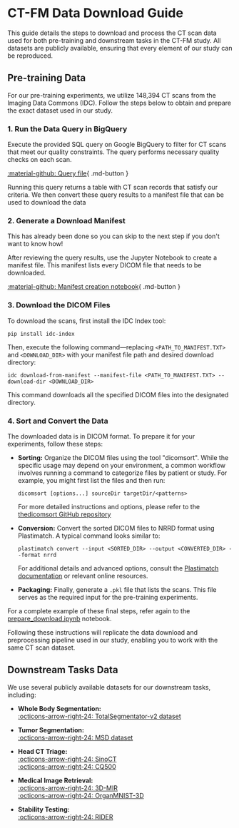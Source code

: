 # CT-FM Data Download Guide

This guide details the steps to download and process the CT scan data used for both pre-training and downstream tasks in the CT-FM study. All datasets are publicly available, ensuring that every element of our study can be reproduced.

## Pre-training Data

For our pre-training experiments, we utilize 148,394 CT scans from the Imaging Data Commons (IDC). Follow the steps below to obtain and prepare the exact dataset used in our study.

### 1. Run the Data Query in BigQuery

Execute the provided SQL query on Google BigQuery to filter for CT scans that meet our quality constraints. The query performs necessary quality checks on each scan.

[:material-github: Query file](https://github.com/project-lighter/CT-FM/tree/main/notebooks/data-download/query.sql){ .md-button }

Running this query returns a table with CT scan records that satisfy our criteria. We then convert these query results to a manifest file that can be used to download the data

### 2. Generate a Download Manifest
This has already been done so you can skip to the next step if you don't want to know how!

After reviewing the query results, use the Jupyter Notebook to create a manifest file. This manifest lists every DICOM file that needs to be downloaded.

[:material-github: Manifest creation notebook](https://github.com/project-lighter/CT-FM/tree/main/notebooks/data-download/prepare_download.ipynb){ .md-button }

### 3. Download the DICOM Files

To download the scans, first install the IDC Index tool:

```
pip install idc-index
```

Then, execute the following command—replacing `<PATH_TO_MANIFEST.TXT>` and `<DOWNLOAD_DIR>` with your manifest file path and desired download directory:

```
idc download-from-manifest --manifest-file <PATH_TO_MANIFEST.TXT> --download-dir <DOWNLOAD_DIR>
```

This command downloads all the specified DICOM files into the designated directory.

### 4. Sort and Convert the Data

The downloaded data is in DICOM format. To prepare it for your experiments, follow these steps:

- **Sorting:** Organize the DICOM files using the tool "dicomsort". While the specific usage may depend on your environment, a common workflow involves running a command to categorize files by patient or study. For example, you might first list the files and then run:
    
    ```
    dicomsort [options...] sourceDir targetDir/<patterns>
    ```
    
    For more detailed instructions and options, please refer to the [thedicomsort GitHub repository](https://github.com/pieper/dicomsort) 

- **Conversion:** Convert the sorted DICOM files to NRRD format using Plastimatch. A typical command looks similar to:
    
    ```
    plastimatch convert --input <SORTED_DIR> --output <CONVERTED_DIR> --format nrrd
    ```
    
    For additional details and advanced options, consult the [Plastimatch documentation](http://plastimatch.org) or relevant online resources.

- **Packaging:** Finally, generate a `.pkl` file that lists the scans. This file serves as the required input for the pre-training experiments.

For a complete example of these final steps, refer again to the [prepare_download.ipynb](https://github.com/project-lighter/CT-FM/tree/main/notebooks/data-download/prepare_download.ipynb) notebook.

Following these instructions will replicate the data download and preprocessing pipeline used in our study, enabling you to work with the same CT scan dataset.


## Downstream Tasks Data

We use several publicly available datasets for our downstream tasks, including:
<div class="grid cards" markdown>

- **Whole Body Segmentation:**  
  [:octicons-arrow-right-24: TotalSegmentator-v2 dataset](https://zenodo.org/records/8367088)

- **Tumor Segmentation:**  
  [:octicons-arrow-right-24: MSD dataset](http://medicaldecathlon.com/dataaws/)

- **Head CT Triage:**  
  [:octicons-arrow-right-24: SinoCT](https://stanfordaimi.azurewebsites.net/datasets?domain=HEAD%2FBRAIN%2FNECK)  
  [:octicons-arrow-right-24: CQ500](https://academictorrents.com/details/47e9d8aab761e75fd0a81982fa62bddf3a173831)

- **Medical Image Retrieval:**  
  [:octicons-arrow-right-24: 3D-MIR](http://medicaldecathlon.com/dataaws/)  
  [:octicons-arrow-right-24: OrganMNIST-3D](https://zenodo.org/records/10519652)

- **Stability Testing:**  
  [:octicons-arrow-right-24: RIDER](https://www.cancerimagingarchive.net/collection/rider-lung-ct/)
</div>
